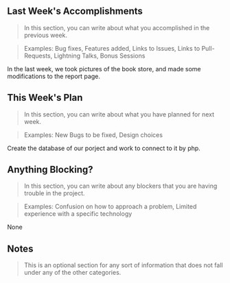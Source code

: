 
## Last Week's Accomplishments

> In this section, you can write about what you accomplished in the previous week.

> Examples:
> Bug fixes, Features added, Links to Issues, Links to Pull-Requests, Lightning Talks, Bonus Sessions

In the last week, we took pictures of the book store, and made some modifications to the report page.


## This Week's Plan

> In this section, you can write about what you have planned for next week.

> Examples: New Bugs to be fixed, Design choices

Create the database of our porject and work to connect to it by php.

## Anything Blocking?

> In this section, you can write about any blockers that you are having trouble in the project.

> Examples: Confusion on how to approach a problem, Limited experience with a specific technology

None

## Notes

> This is an optional section for any sort of information that does not fall under any of the other categories.
